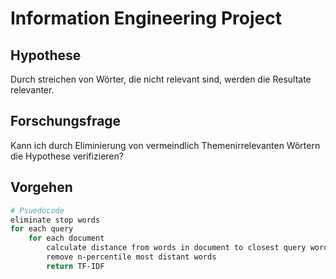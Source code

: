 # Information Engineering Project

## Hypothese

Durch streichen von Wörter, die nicht relevant sind, werden die Resultate relevanter.

## Forschungsfrage

Kann ich durch Eliminierung von vermeindlich Themenirrelevanten Wörtern die Hypothese verifizieren?

## Vorgehen

```bash
# Psuedocode
eliminate stop words
for each query
    for each document
        calculate distance from words in document to closest query word
        remove n-percentile most distant words
        return TF-IDF
```
